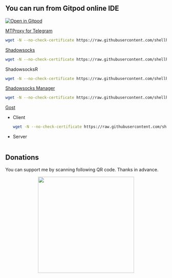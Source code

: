 ## You can run from Gitpod online IDE
[![Open in Gitpod](https://gitpod.io/button/open-in-gitpod.svg)](https://gitpod.io/#https://github.com/shellhub/shell)&nbsp;

[MTProxy for Telegram](https://github.com/shellhub/blog/issues/12)
``` bash
wget -N --no-check-certificate https://raw.githubusercontent.com/shellhub/shell/master/proxy/mt_proxy.sh && chmod +x mt_proxy.sh && ./mt_proxy.sh
```

[Shadowsocks](https://github.com/shellhub/blog/issues/18)
``` bash
wget -N --no-check-certificate https://raw.githubusercontent.com/shellhub/shell/master/proxy/shadowsocks.sh && chmod +x shadowsocks.sh && ./shadowsocks.sh
```

ShadowsocksR
``` bash
wget -N --no-check-certificate https://raw.githubusercontent.com/shellhub/shell/master/shadowsocksr.sh && chmod +x shadowsocksr.sh && ./shadowsocksr.sh
```

[Shadowsocks Manager](https://github.com/shellhub/blog/issues/33)
``` bash
wget -N --no-check-certificate https://raw.githubusercontent.com/shellhub/shell/master/ssmgr/ssmgr.sh && chmod +x ssmgr.sh && ./ssmgr.sh
```

[Gost](https://github.com/shellhub/shell/blob/master/gost-multi.sh)
* Client
  ``` bash
  wget -N --no-check-certificate https://raw.githubusercontent.com/shellhub/shell/master/gost-multi.sh && chmod +x gost-multi.sh && ./gost-multi.sh
  ```
* Server
  ``` bash
  
  ```

## Donations

You can support me by scanning following QR code. Thanks in advance.
<div align=center><img src="donate.png" width = "300" div align=center />
